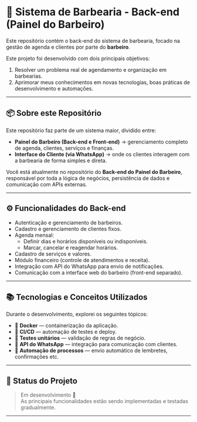 # 💈 Sistema de Barbearia - Back-end (Painel do Barbeiro)

Este repositório contém o back-end do sistema de barbearia, focado na gestão de agenda e clientes por parte do **barbeiro**.

Este projeto foi desenvolvido com dois principais objetivos:

1. Resolver um problema real de agendamento e organização em barbearias.  
2. Aprimorar meus conhecimentos em novas tecnologias, boas práticas de desenvolvimento e automações.

---

## 📦 Sobre este Repositório

Este repositório faz parte de um sistema maior, dividido entre:

- **Painel do Barbeiro (Back-end e Front-end)** → gerenciamento completo de agenda, clientes, serviços e finanças.
- **Interface do Cliente (via WhatsApp)** → onde os clientes interagem com a barbearia de forma simples e direta.

Você está atualmente no repositório do **Back-end do Painel do Barbeiro**, responsável por toda a lógica de negócios, persistência de dados e comunicação com APIs externas.

---

## ⚙️ Funcionalidades do Back-end

- Autenticação e gerenciamento de barbeiros.
- Cadastro e gerenciamento de clientes fixos.
- Agenda mensal:
  - Definir dias e horários disponíveis ou indisponíveis.
  - Marcar, cancelar e reagendar horários.
- Cadastro de serviços e valores.
- Módulo financeiro (controle de atendimentos e receita).
- Integração com API do WhatsApp para envio de notificações.
- Comunicação com a interface web do barbeiro (front-end separado).

---

## 📚 Tecnologias e Conceitos Utilizados

Durante o desenvolvimento, explorei os seguintes tópicos:

- 🐳 **Docker** — containerização da aplicação.
- 🔁 **CI/CD** — automação de testes e deploy.
- 🧪 **Testes unitários** — validação de regras de negócio.
- 💬 **API do WhatsApp** — integração para comunicação com clientes.
- 🤖 **Automação de processos** — envio automático de lembretes, confirmações etc.

---

## 🚧 Status do Projeto

> Em desenvolvimento 🚀  
As principais funcionalidades estão sendo implementadas e testadas gradualmente.

---
